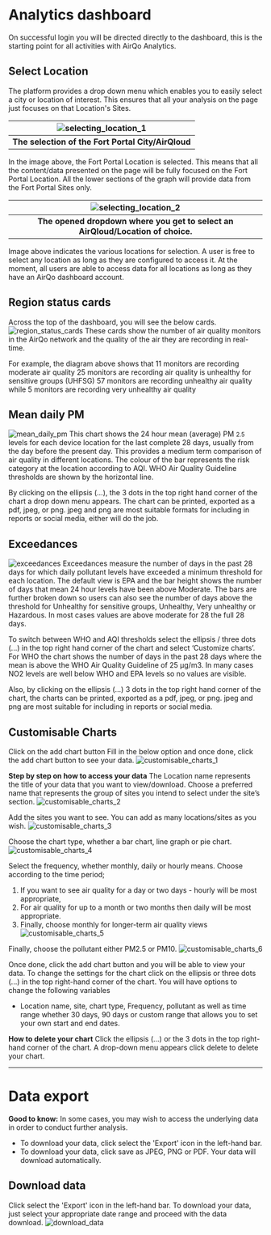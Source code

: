 # Analytics dashboard

On successful login you will be directed directly to the dashboard, this is the starting point for all activities with AirQo Analytics.

## Select Location

The platform provides a drop down menu which enables you to easily select a city or location of interest. This ensures that all your analysis on the page just focuses on that Location's Sites.

| ![selecting_location_1](../_media/analytics_select_location_1.png) |
| :----------------------------------------------------------------: |
|       <b>The selection of the Fort Portal City/AirQloud</b>        |

In the image above, the Fort Portal Location is selected. This means that all the content/data presented on the page will be fully focused on the Fort Portal Location. All the lower sections of the graph will provide data from the Fort Portal Sites only.

|         ![selecting_location_2](../_media/analytics_select_location_2.png)         |
| :--------------------------------------------------------------------------------: |
| <b>The opened dropdown where you get to select an AirQloud/Location of choice.</b> |

Image above indicates the various locations for selection. A user is free to select any location as long as they are configured to access it. At the moment, all users are able to access data for all locations as long as they have an AirQo dashboard account.

## Region status cards

Across the top of the dashboard, you will see the below cards.
![region_status_cards](../_media/analytics_region_status_cards.png)
These cards show the number of air quality monitors in the AirQo network and the quality of the air they are recording in real-time.

For example, the diagram above shows that 11 monitors are recording moderate air quality 25 monitors are recording air quality is unhealthy for sensitive groups (UHFSG) 57 monitors are recording unhealthy air quality while 5 monitors are recording very unhealthy air quality

## Mean daily PM

![mean_daily_pm](../_media/analytics_mean_daily_pm.png)
This chart shows the 24 hour mean (average) PM <small>2.5</small> levels for each device location for the last complete 28 days, usually from the day before the present day. This provides a medium term comparison of air quality in different locations. The colour of the bar represents the risk category at the location according to AQI. WHO Air Quality Guideline thresholds are shown by the horizontal line.

By clicking on the ellipsis (...), the 3 dots in the top right hand corner of the chart a drop down menu appears. The chart can be printed, exported as a pdf, jpeg, or png. jpeg and png are most suitable formats for including in reports or social media, either will do the job.

## Exceedances

![exceedances](../_media/analytics_exceedances.png)
Exceedances measure the number of days in the past 28 days for which daily pollutant levels have exceeded a minimum threshold for each location. The default view is EPA and the bar height shows the number of days that mean 24 hour levels have been above Moderate. The bars are further broken down so users can also see the number of days above the threshold for Unhealthy for sensitive groups, Unhealthy, Very unhealthy or Hazardous. In most cases values are above moderate for 28 the full 28 days.

To switch between WHO and AQI thresholds select the ellipsis / three dots (...) in the top right hand corner of the chart and select ‘Customize charts’. For WHO the chart shows the number of days in the past 28 days where the mean is above the WHO Air Quality Guideline of 25 μg/m3. In many cases NO2 levels are well below WHO and EPA levels so no values are visible.

Also, by clicking on the ellipsis (...) 3 dots in the top right hand corner of the chart, the charts can be printed, exported as a pdf, jpeg, or png. jpeg and png are most suitable for including in reports or social media.

## Customisable Charts

Click on the add chart button Fill in the below option and once done, click the add chart button to see your data.
![customisable_charts_1](../_media/analytics_customisable_charts_1.png)

**Step by step on how to access your data**
The Location name represents the title of your data that you want to view/download. Choose a preferred name that represents the group of sites you intend to select under the site’s section.
![customisable_charts_2](../_media/analytics_customisable_charts_2.png)

Add the sites you want to see. You can add as many locations/sites as you wish.
![customisable_charts_3](../_media/analytics_customisable_charts_3.png)

Choose the chart type, whether a bar chart, line graph or pie chart.
![customisable_charts_4](../_media/analytics_customisable_charts_4.png)

Select the frequency, whether monthly, daily or hourly means.
Choose according to the time period;

1. If you want to see air quality for a day or two days - hourly will be most appropriate,
2. For air quality for up to a month or two months then daily will be most appropriate.
3. Finally, choose monthly for longer-term air quality views
   ![customisable_charts_5](../_media/analytics_customisable_charts_5.png)

Finally, choose the pollutant either PM2.5 or PM10.
![customisable_charts_6](../_media/analytics_customisable_charts_6.png)

Once done, click the add chart button and you will be able to view your data.
To change the settings for the chart click on the ellipsis or three dots (...) in the top right-hand corner of the chart. You will have options to change the following variables

- Location name, site, chart type, Frequency, pollutant as well as time range whether 30 days, 90 days or custom range that allows you to set your own start and end dates.

**How to delete your chart**
Click the ellipsis (...) or the 3 dots in the top right-hand corner of the chart. A drop-down menu appears click delete to delete your chart.

---

# Data export

**Good to know:**
In some cases, you may wish to access the underlying data in order to conduct further analysis.

- To download your data, click select the 'Export' icon in the left-hand bar.
- To download your data, click save as JPEG, PNG or PDF. Your data will download automatically.

## Download data

Click select the 'Export' icon in the left-hand bar. To download your data, just select your appropriate date range and proceed with the data download.
![download_data](../_media/analytics_download_data.png)
